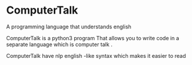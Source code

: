 
# ComputerTalk
A programming language that understands english

ComputerTalk is a python3 program That allows you to write code in a separate language which is computer talk .

ComputerTalk have nlp english -like syntax which makes it easier to read
